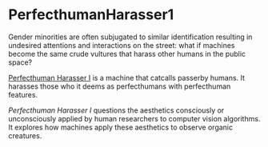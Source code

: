 # PerfecthumanHarasser1

Gender minorities are often subjugated to similar identification resulting in undesired attentions and interactions on the street: what if machines become the same crude vultures that harass other humans in the public space?

[Perfecthuman Harasser I](https://snowxushinuo.com/perfecthuman-harasser1/) is a machine that catcalls passerby humans. It harasses those who it deems as perfecthumans with perfecthuman features.

*Perfecthuman Harasser I* questions the aesthetics consciously or unconsciously applied by human researchers to computer vision algorithms. It explores how machines apply these aesthetics to observe organic creatures. 
